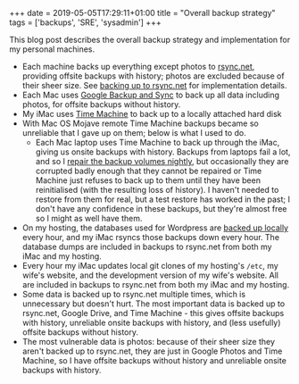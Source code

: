+++
date = 2019-05-05T17:29:11+01:00
title = "Overall backup strategy"
tags = ['backups', 'SRE', 'sysadmin']
+++

This blog post describes the overall backup strategy and implementation for my
personal machines.

*   Each machine backs up everything except photos to
    [rsync.net](https://www.rsync.net/), providing offsite backups with history;
    photos are excluded because of their sheer size.  See [backing up to
    rsync.net](/blog/backing_up_to_rsync.net/) for implementation details.
*   Each Mac uses [Google Backup and
    Sync](https://www.google.com/drive/download/backup-and-sync/) to back up all
    data including photos, for offsite backups without history.
*   My iMac uses [Time Machine](https://support.apple.com/en-ie/HT201250) to
    back up to a locally attached hard disk
*   With Mac OS Mojave remote Time Machine backups became so unreliable that I
    gave up on them; below is what I used to do.
    *   Each Mac laptop uses Time Machine to back up through the iMac, giving us
        onsite backups with history.  Backups from laptops fail a lot, and so I
        [repair the backup volumes
        nightly](/blog/repairing_a_time_machine_backup_volume/), but
        occasionally they are corrupted badly enough that they cannot be
        repaired or Time Machine just refuses to back up to them until they have
        been reinitialised (with the resulting loss of history).  I haven't
        needed to restore from them for real, but a test restore has worked in
        the past; I don't have any confidence in these backups, but they're
        almost free so I might as well have them.
*   On my hosting, the databases used for Wordpress are [backed up
    locally](/blog/backing_up_a_wordpress_database/) every hour, and my iMac
    rsyncs those backups down every hour.  The database dumps are included in
    backups to rsync.net from both my iMac and my hosting.
*   Every hour my iMac updates local git clones of my hosting's `/etc`, my
    wife's website, and the development version of my wife's website.  All are
    included in backups to rsync.net from both my iMac and my hosting.
*   Some data is backed up to rsync.net multiple times, which is unnecessary but
    doesn't hurt.  The most important data is backed up to rsync.net, Google
    Drive, and Time Machine - this gives offsite backups with history,
    unreliable onsite backups with history, and (less usefully) offsite backups
    without history.
*   The most vulnerable data is photos: because of their sheer size they aren't
    backed up to rsync.net, they are just in Google Photos and Time Machine, so
    I have offsite backups without history and unreliable onsite backups with
    history.
